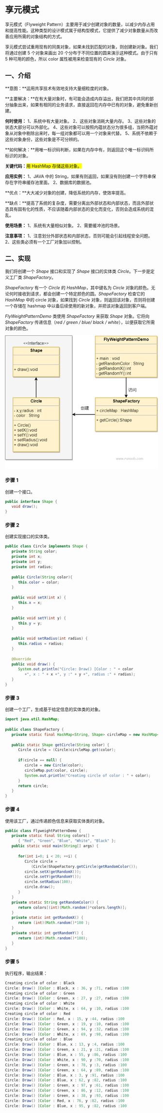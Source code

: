 # 享元模式

享元模式（Flyweight Pattern）主要用于减少创建对象的数量，以减少内存占用和提高性能。这种类型的设计模式属于结构型模式，它提供了减少对象数量从而改善应用所需的对象结构的方式。

享元模式尝试重用现有的同类对象，如果未找到匹配的对象，则创建新对象。我们将通过创建 5 个对象来画出 20 个分布于不同位置的圆来演示这种模式。由于只有 5 种可用的颜色，所以 color 属性被用来检查现有的 *Circle* 对象。

## 一、介绍

**意图：**运用共享技术有效地支持大量细粒度的对象。

**主要解决：**在有大量对象时，有可能会造成内存溢出，我们把其中共同的部分抽象出来，如果有相同的业务请求，直接返回在内存中已有的对象，避免重新创建。

**何时使用：** 1、系统中有大量对象。 2、这些对象消耗大量内存。 3、这些对象的状态大部分可以外部化。 4、这些对象可以按照内蕴状态分为很多组，当把外蕴对象从对象中剔除出来时，每一组对象都可以用一个对象来代替。 5、系统不依赖于这些对象身份，这些对象是不可分辨的。

**如何解决：**用唯一标识码判断，如果在内存中有，则返回这个唯一标识码所标识的对象。

**关键代码：**<font style="background:yellow">用 HashMap 存储这些对象。</font>

**应用实例：** 1、JAVA 中的 String，如果有则返回，如果没有则创建一个字符串保存在字符串缓存池里面。 2、数据库的数据池。

**优点：**大大减少对象的创建，降低系统的内存，使效率提高。

**缺点：**提高了系统的复杂度，需要分离出外部状态和内部状态，而且外部状态具有固有化的性质，不应该随着内部状态的变化而变化，否则会造成系统的混乱。

**使用场景：** 1、系统有大量相似对象。 2、需要缓冲池的场景。

**注意事项：** 1、注意划分外部状态和内部状态，否则可能会引起线程安全问题。 2、这些类必须有一个工厂对象加以控制。

## 二、实现

我们将创建一个 *Shape* 接口和实现了 *Shape* 接口的实体类 *Circle*。下一步是定义工厂类 *ShapeFactory*。

*ShapeFactory* 有一个 *Circle* 的 *HashMap*，其中键名为 *Circle* 对象的颜色。无论何时接收到请求，都会创建一个特定颜色的圆。*ShapeFactory* 检查它的 *HashMap* 中的 circle 对象，如果找到 *Circle* 对象，则返回该对象，否则将创建一个存储在 hashmap 中以备后续使用的新对象，并把该对象返回到客户端。

*FlyWeightPatternDemo* 类使用 *ShapeFactory* 来获取 *Shape* 对象。它将向 *ShapeFactory* 传递信息（*red / green / blue/ black / white*），以便获取它所需对象的颜色。

![image-20220217205651423](享元模式.assets/image-20220217205651423.png)

### 步骤 1

创建一个接口。

```java
public interface Shape {
   void draw();
}
```

### 步骤 2

创建实现接口的实体类。

```java
public class Circle implements Shape {
   private String color;
   private int x;
   private int y;
   private int radius;
 
   public Circle(String color){
      this.color = color;     
   }
 
   public void setX(int x) {
      this.x = x;
   }
 
   public void setY(int y) {
      this.y = y;
   }
 
   public void setRadius(int radius) {
      this.radius = radius;
   }
 
   @Override
   public void draw() {
      System.out.println("Circle: Draw() [Color : " + color 
         +", x : " + x +", y :" + y +", radius :" + radius);
   }
}
```

### 步骤 3

创建一个工厂，生成基于给定信息的实体类的对象。

```java
import java.util.HashMap;
 
public class ShapeFactory {
   private static final HashMap<String, Shape> circleMap = new HashMap<>();
 
   public static Shape getCircle(String color) {
      Circle circle = (Circle)circleMap.get(color);
 
      if(circle == null) {
         circle = new Circle(color);
         circleMap.put(color, circle);
         System.out.println("Creating circle of color : " + color);
      }
      return circle;
   }
}
```

### 步骤 4

使用该工厂，通过传递颜色信息来获取实体类的对象。

```java
public class FlyweightPatternDemo {
   private static final String colors[] = 
      { "Red", "Green", "Blue", "White", "Black" };
   public static void main(String[] args) {
 
      for(int i=0; i < 20; ++i) {
         Circle circle = 
            (Circle)ShapeFactory.getCircle(getRandomColor());
         circle.setX(getRandomX());
         circle.setY(getRandomY());
         circle.setRadius(100);
         circle.draw();
      }
   }
   private static String getRandomColor() {
      return colors[(int)(Math.random()*colors.length)];
   }
   private static int getRandomX() {
      return (int)(Math.random()*100 );
   }
   private static int getRandomY() {
      return (int)(Math.random()*100);
   }
}
```

### 步骤 5

执行程序，输出结果：

```java
Creating circle of color : Black
Circle: Draw() [Color : Black, x : 36, y :71, radius :100
Creating circle of color : Green
Circle: Draw() [Color : Green, x : 27, y :27, radius :100
Creating circle of color : White
Circle: Draw() [Color : White, x : 64, y :10, radius :100
Creating circle of color : Red
Circle: Draw() [Color : Red, x : 15, y :44, radius :100
Circle: Draw() [Color : Green, x : 19, y :10, radius :100
Circle: Draw() [Color : Green, x : 94, y :32, radius :100
Circle: Draw() [Color : White, x : 69, y :98, radius :100
Creating circle of color : Blue
Circle: Draw() [Color : Blue, x : 13, y :4, radius :100
Circle: Draw() [Color : Green, x : 21, y :21, radius :100
Circle: Draw() [Color : Blue, x : 55, y :86, radius :100
Circle: Draw() [Color : White, x : 90, y :70, radius :100
Circle: Draw() [Color : Green, x : 78, y :3, radius :100
Circle: Draw() [Color : Green, x : 64, y :89, radius :100
Circle: Draw() [Color : Blue, x : 3, y :91, radius :100
Circle: Draw() [Color : Blue, x : 62, y :82, radius :100
Circle: Draw() [Color : Green, x : 97, y :61, radius :100
Circle: Draw() [Color : Green, x : 86, y :12, radius :100
Circle: Draw() [Color : Green, x : 38, y :93, radius :100
Circle: Draw() [Color : Red, x : 76, y :82, radius :100
Circle: Draw() [Color : Blue, x : 95, y :82, radius :100
```